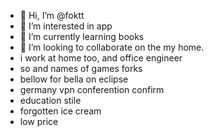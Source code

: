 - 👋 Hi, I’m @foktt
- 👀 I’m interested in app
- 🌱 I’m currently learning books
- 💞️ I’m looking to collaborate on the my home.
- i work at home too, and office engineer
- so and names of games forks
- bellow for bella on eclipse
- germany vpn conferention confirm
- education stile
- forgotten ice cream
- low price
